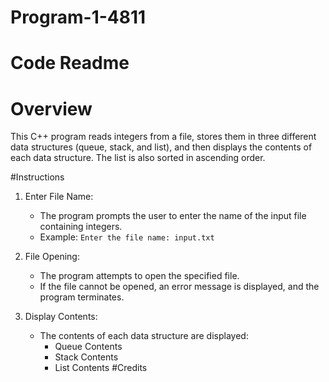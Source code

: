 # Program-1-4811
# Code Readme

# Overview
This C++ program reads integers from a file, stores them in three different data structures (queue, stack, and list), and then displays the contents of each data structure. The list is also sorted in ascending order.

#Instructions
1. Enter File Name:
   - The program prompts the user to enter the name of the input file containing integers.
   - Example: `Enter the file name: input.txt`

2. File Opening:
   - The program attempts to open the specified file.
   - If the file cannot be opened, an error message is displayed, and the program terminates.

6. Display Contents:
   - The contents of each data structure are displayed:
     - Queue Contents
     - Stack Contents
     - List Contents
#Credits

